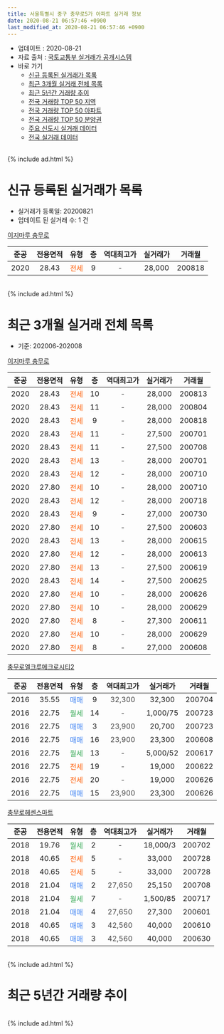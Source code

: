 ```yaml
---
title: 서울특별시 중구 충무로5가 아파트 실거래 정보
date: 2020-08-21 06:57:46 +0900
last_modified_at: 2020-08-21 06:57:46 +0900
---
```


* 업데이트 : 2020-08-21
* 자료 출처 : [국토교통부 실거래가 공개시스템](http://rt.molit.go.kr)
* 바로 가기
    * [신규 등록된 실거래가 목록](#신규-등록된-실거래가-목록)
    * [최근 3개월 실거래 전체 목록](#최근-3개월-실거래-전체-목록)
    * [최근 5년간 거래량 추이](#최근-5년간-거래량-추이)
    * [전국 거래량 TOP 50 지역](https://inasie.github.io/apt-trade-info/최근-3개월-전국에서-가장-거래가-많이-발생한-지역)
    * [전국 거래량 TOP 50 아파트](https://inasie.github.io/apt-trade-info/최근-3개월-전국에서-가장-거래가-많이-발생한-아파트)
    * [전국 거래량 TOP 50 분양권](https://inasie.github.io/apt-trade-info/최근-3개월-전국에서-가장-거래가-많이-발생한-분양권)
    * [주요 신도시 실거래 데이터](https://inasie.github.io/apt-trade-info/주요-신도시)
    * [전국 실거래 데이터](https://inasie.github.io/apt-trade-info/전국)
<br>
{% include ad.html %}
<br>

# 신규 등록된 실거래가 목록
* 실거래가 등록일: 20200821
* 업데이트 된 실거래 수: 1 건


[이지마루 충무로](https://search.naver.com/search.naver?query=%EC%84%9C%EC%9A%B8%ED%8A%B9%EB%B3%84%EC%8B%9C+%EC%A4%91%EA%B5%AC+%EC%B6%A9%EB%AC%B4%EB%A1%9C5%EA%B0%80+%EC%9D%B4%EC%A7%80%EB%A7%88%EB%A3%A8+%EC%B6%A9%EB%AC%B4%EB%A1%9C)

|준공|전용면적|유형|층|역대최고가|실거래가|거래월|
|:---:|:---:|:---:|:---:|:---:|:---:|:---:|
|2020|28.43|<span style="color:#ff5a00">전세</span>|9|<span style="color:#444444">-</span>|28,000|200818|


<br>
{% include ad.html %}
<br>

# 최근 3개월 실거래 전체 목록
* 기준: 202006-202008


[이지마루 충무로](https://search.naver.com/search.naver?query=%EC%84%9C%EC%9A%B8%ED%8A%B9%EB%B3%84%EC%8B%9C+%EC%A4%91%EA%B5%AC+%EC%B6%A9%EB%AC%B4%EB%A1%9C5%EA%B0%80+%EC%9D%B4%EC%A7%80%EB%A7%88%EB%A3%A8+%EC%B6%A9%EB%AC%B4%EB%A1%9C)

|준공|전용면적|유형|층|역대최고가|실거래가|거래월|
|:---:|:---:|:---:|:---:|:---:|:---:|:---:|
|2020|28.43|<span style="color:#ff5a00">전세</span>|10|<span style="color:#444444">-</span>|28,000|200813|
|2020|28.43|<span style="color:#ff5a00">전세</span>|11|<span style="color:#444444">-</span>|28,000|200804|
|2020|28.43|<span style="color:#ff5a00">전세</span>|9|<span style="color:#444444">-</span>|28,000|200818|
|2020|28.43|<span style="color:#ff5a00">전세</span>|11|<span style="color:#444444">-</span>|27,500|200701|
|2020|28.43|<span style="color:#ff5a00">전세</span>|11|<span style="color:#444444">-</span>|27,500|200708|
|2020|28.43|<span style="color:#ff5a00">전세</span>|13|<span style="color:#444444">-</span>|28,000|200701|
|2020|28.43|<span style="color:#ff5a00">전세</span>|12|<span style="color:#444444">-</span>|28,000|200710|
|2020|27.80|<span style="color:#ff5a00">전세</span>|10|<span style="color:#444444">-</span>|28,000|200710|
|2020|28.43|<span style="color:#ff5a00">전세</span>|12|<span style="color:#444444">-</span>|28,000|200718|
|2020|28.43|<span style="color:#ff5a00">전세</span>|9|<span style="color:#444444">-</span>|27,000|200730|
|2020|27.80|<span style="color:#ff5a00">전세</span>|10|<span style="color:#444444">-</span>|27,500|200603|
|2020|28.43|<span style="color:#ff5a00">전세</span>|13|<span style="color:#444444">-</span>|28,000|200615|
|2020|27.80|<span style="color:#ff5a00">전세</span>|12|<span style="color:#444444">-</span>|28,000|200613|
|2020|27.80|<span style="color:#ff5a00">전세</span>|13|<span style="color:#444444">-</span>|27,500|200619|
|2020|28.43|<span style="color:#ff5a00">전세</span>|14|<span style="color:#444444">-</span>|27,500|200625|
|2020|27.80|<span style="color:#ff5a00">전세</span>|10|<span style="color:#444444">-</span>|28,000|200626|
|2020|27.80|<span style="color:#ff5a00">전세</span>|10|<span style="color:#444444">-</span>|28,000|200629|
|2020|27.80|<span style="color:#ff5a00">전세</span>|8|<span style="color:#444444">-</span>|27,300|200611|
|2020|27.80|<span style="color:#ff5a00">전세</span>|10|<span style="color:#444444">-</span>|28,000|200629|
|2020|27.80|<span style="color:#ff5a00">전세</span>|8|<span style="color:#444444">-</span>|27,000|200608|

[충무로엘크루메크로시티2](https://search.naver.com/search.naver?query=%EC%84%9C%EC%9A%B8%ED%8A%B9%EB%B3%84%EC%8B%9C+%EC%A4%91%EA%B5%AC+%EC%B6%A9%EB%AC%B4%EB%A1%9C5%EA%B0%80+%EC%B6%A9%EB%AC%B4%EB%A1%9C%EC%97%98%ED%81%AC%EB%A3%A8%EB%A9%94%ED%81%AC%EB%A1%9C%EC%8B%9C%ED%8B%B02)

|준공|전용면적|유형|층|역대최고가|실거래가|거래월|
|:---:|:---:|:---:|:---:|:---:|:---:|:---:|
|2016|35.55|<span style="color:#4285f3">매매</span>|9|<span style="color:#444444">32,300</span>|32,300|200704|
|2016|22.75|<span style="color:#34a853">월세</span>|14|<span style="color:#444444">-</span>|1,000/75|200723|
|2016|22.75|<span style="color:#4285f3">매매</span>|3|<span style="color:#444444">23,900</span>|20,700|200723|
|2016|22.75|<span style="color:#4285f3">매매</span>|16|<span style="color:#444444">23,900</span>|23,300|200608|
|2016|22.75|<span style="color:#34a853">월세</span>|13|<span style="color:#444444">-</span>|5,000/52|200617|
|2016|22.75|<span style="color:#ff5a00">전세</span>|19|<span style="color:#444444">-</span>|19,000|200622|
|2016|22.75|<span style="color:#ff5a00">전세</span>|20|<span style="color:#444444">-</span>|19,000|200626|
|2016|22.75|<span style="color:#4285f3">매매</span>|15|<span style="color:#444444">23,900</span>|23,300|200626|

[충무로헤센스마트](https://search.naver.com/search.naver?query=%EC%84%9C%EC%9A%B8%ED%8A%B9%EB%B3%84%EC%8B%9C+%EC%A4%91%EA%B5%AC+%EC%B6%A9%EB%AC%B4%EB%A1%9C5%EA%B0%80+%EC%B6%A9%EB%AC%B4%EB%A1%9C%ED%97%A4%EC%84%BC%EC%8A%A4%EB%A7%88%ED%8A%B8)

|준공|전용면적|유형|층|역대최고가|실거래가|거래월|
|:---:|:---:|:---:|:---:|:---:|:---:|:---:|
|2018|19.76|<span style="color:#34a853">월세</span>|2|<span style="color:#444444">-</span>|18,000/3|200702|
|2018|40.65|<span style="color:#ff5a00">전세</span>|5|<span style="color:#444444">-</span>|33,000|200728|
|2018|40.65|<span style="color:#ff5a00">전세</span>|5|<span style="color:#444444">-</span>|33,000|200728|
|2018|21.04|<span style="color:#4285f3">매매</span>|2|<span style="color:#444444">27,650</span>|25,150|200708|
|2018|21.04|<span style="color:#34a853">월세</span>|7|<span style="color:#444444">-</span>|1,500/85|200717|
|2018|21.04|<span style="color:#4285f3">매매</span>|4|<span style="color:#444444">27,650</span>|27,300|200601|
|2018|40.65|<span style="color:#4285f3">매매</span>|3|<span style="color:#444444">42,560</span>|40,000|200610|
|2018|40.65|<span style="color:#4285f3">매매</span>|3|<span style="color:#444444">42,560</span>|40,000|200630|


<br>
{% include ad.html %}
<br>

# 최근 5년간 거래량 추이


<div style="width:100%;">
    <canvas id="deal_progress" height="200"></canvas>
</div>

<script>
new Chart(document.getElementById("deal_progress"), {
    type: 'line',
    data: {
        labels: ['201508','201509','201510','201511','201512','201601','201602','201603','201604','201605','201606','201607','201608','201609','201610','201611','201612','201701','201702','201703','201704','201705','201706','201707','201708','201709','201710','201711','201712','201801','201802','201803','201804','201805','201806','201807','201808','201809','201810','201811','201812','201901','201902','201903','201904','201905','201906','201907','201908','201909','201910','201911','201912','202001','202002','202003','202004','202005','202006','202007','202008'],
        datasets: [{
            label: '매매',
            pointRadius: 1,
            data: [0, 0, 0, 0, 0, 0, 0, 0, 0, 0, 0, 0, 0, 0, 0, 1, 1, 0, 0, 3, 1, 0, 0, 1, 0, 0, 0, 1, 2, 2, 3, 6, 4, 0, 3, 0, 0, 0, 1, 0, 7, 1, 1, 2, 0, 2, 1, 3, 3, 0, 1, 1, 4, 1, 6, 2, 1, 1, 5, 3, 0],
            borderColor: "rgba(255, 201, 14, 1)",
            backgroundColor: "rgba(255, 201, 14, 0.5)",
            fill: false,
            lineTension: 0
        },{
            label: '전월세',
            pointRadius: 1,
            data: [0, 0, 0, 0, 0, 0, 0, 0, 0, 2, 14, 7, 9, 1, 1, 0, 0, 1, 1, 2, 1, 2, 3, 3, 2, 1, 1, 1, 3, 2, 1, 4, 3, 14, 11, 7, 4, 2, 2, 2, 0, 6, 4, 1, 3, 2, 6, 7, 4, 2, 0, 1, 2, 3, 0, 1, 11, 12, 13, 12, 3],
            borderColor: "rgba(0, 141, 185, 1)",
            backgroundColor: "rgba(0, 141, 185, 0.5)",
            fill: false,
            lineTension: 0
        }
        ]
    },
    options: {
        responsive: true,
        title: {
            display: false
        },
        tooltips: {
            mode: 'index',
            intersect: false
        },
        hover: {
            mode: 'nearest',
            intersect: true
        },
        scales: {
            xAxes: [{
                display: true,
                scaleLabel: {
                    display: true,
                    labelString: '년/월'
                }
            }],
            yAxes: [{
                display: true,
                ticks: {
                    suggestedMin: 0,
                },
                scaleLabel: {
                    display: true,
                    labelString: '실거래 수'
                }
            }]
        }
    }
});

</script>


<br>
{% include ad.html %}
<br>

